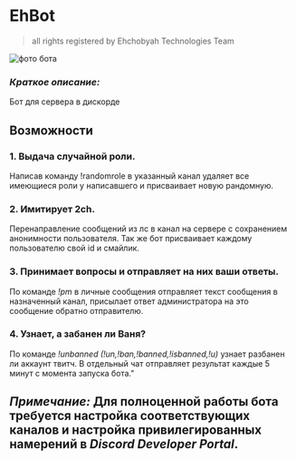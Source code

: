 # EhBot

> all rights registered by Ehchobyah Technologies Team

![фото бота](https://i.imgur.com/YJZUua7.png)

### _Краткое описание:_

Бот для сервера в дискорде

## Возможности

### 1. Выдача случайной роли.

Написав команду !randomrole в указанный канал удаляет все имеющиеся роли у написавшего и присваивает новую рандомную.

### 2. Имитирует 2ch.

Перенаправление сообщений из лс в канал на сервере с сохранением анонимности пользователя. Так же бот присваивает каждому пользователю свой id и смайлик.

### 3. Принимает вопросы и отправляет на них ваши ответы.

По команде _!pm_ в личные сообщения отправляет текст сообщения в назначенный канал, присылает ответ администратора на это сообщение обратно отправителю.

### 4. Узнает, а забанен ли Ваня?

По команде _!unbanned_ _(!un,!ban,!banned,!isbanned,!u)_ узнает разбанен ли аккаунт твитч. В отдельный чат отправляет результат каждые 5 минут с момента запуска бота."

## **_Примечание:_** Для полноценной работы бота требуется настройка соответствующих каналов и настройка привилегированных намерений в _Discord Developer Portal_.
